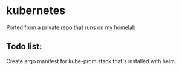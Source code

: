 # kubernetes

Ported from a private repo that runs on my homelab


## Todo list:
Create argo manifest for kube-prom stack that's installed with helm.

